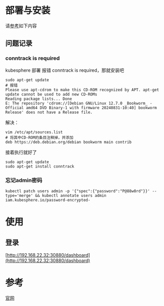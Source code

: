 # 部署与安装

请[参考](https://kubesphere.io/zh/blogs/deploy-kubesphere-on-debian12/)如下内容

## 问题记录

### conntrack is required

kubesphere 部署 报错 conntrack is required，那就安装吧
```
sudo apt-get update
# 报错
Please use apt-cdrom to make this CD-ROM recognized by APT. apt-get update cannot be used to add new CD-ROMs
Reading package lists... Done
E: The repository 'cdrom://[Debian GNU/Linux 12.7.0 _Bookworm_ - Official amd64 DVD Binary-1 with firmware 20240831-10:40] bookworm Release' does not have a Release file.
```

解决：
```
vim /etc/apt/sources.list
# 将其中CD-ROM的条目注释掉，并添加
deb https://deb.debian.org/debian bookworm main contrib
```

接着执行就好了
```
sudo apt-get update
sudo apt-get install conntrack
```

### 忘记admin密码
```shell
kubectl patch users admin -p '{"spec":{"password":"P@88w0rd"}}' --type='merge' && kubectl annotate users admin iam.kubesphere.io/password-encrypted-
```
# 使用

## 登录

[http://192.168.22.32:30880/dashboard](http://192.168.22.32:30880/dashboard)

# 参考

[官网](https://kubesphere.io/zh/docs/v3.3/quick-start/)
